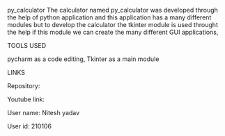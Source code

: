 py_calculator
The calculator named py_calculator was developed through the help of python application
and  this application has a many different modules but to develop the calculator the tkinter module is used
throught the help if  this module we can create  the many different  GUI applications,

TOOLS USED

pycharm as a  code editing,
Tkinter as a main module

LINKS

Repository:


Youtube link:


User name: Nitesh yadav

User id: 210106 
